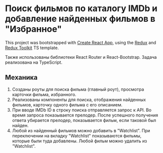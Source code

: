 # Поиск фильмов по каталогу IMDb и добавление найденных фильмов в "Избранное"

This project was bootstrapped with [Create React App](https://github.com/facebook/create-react-app), using the [Redux](https://redux.js.org/) and [Redux Toolkit](https://redux-toolkit.js.org/) TS template.

Также использованы библиотеки React Router и React-Bootstrap.
Задача реализована на TypeScript.

## Механика

1. Созданы роуты для поиска фильма (главный роут), просмотра карточки фильма, избранного.
2. Реализованы компоненты для поиска, отображения найденных фильмов, карточку одного фильма с его описанием.
3. При вводе IMDb ID в строку поиска отправляется запрос к API. Во время запроса показывается прелодер. После успешного получения ответа убирается прелодер, показывается фильм, если таковой был найден. 
4. Любой из найденный фильмов можно добавить в "Watchlist". При переключении на вкладку "Watchlist" показываются фильмы, которые были туда добавлены. Любой фильм можно удалить из "Watchlist".

